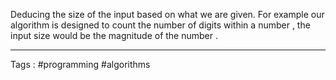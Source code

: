 Deducing the size of the input based on what we are given.  For example our algorithm is designed to count the number of digits within a number , the input size would be the magnitude of the number .
 ___ 
 Tags : #programming #algorithms 
